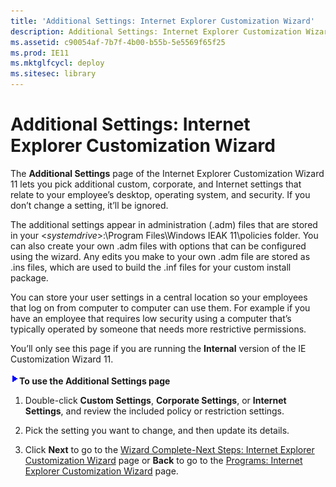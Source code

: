 ```yaml
---
title: 'Additional Settings: Internet Explorer Customization Wizard'
description: Additional Settings: Internet Explorer Customization Wizard
ms.assetid: c90054af-7b7f-4b00-b55b-5e5569f65f25
ms.prod: IE11
ms.mktglfcycl: deploy
ms.sitesec: library
---
```


# Additional Settings: Internet Explorer Customization Wizard


The **Additional Settings** page of the Internet Explorer Customization Wizard 11 lets you pick additional custom, corporate, and Internet settings that relate to your employee’s desktop, operating system, and security. If you don’t change a setting, it’ll be ignored.

The additional settings appear in administration (.adm) files that are stored in your &lt;*systemdrive*&gt;:\\Program Files\\Windows IEAK 11\\policies folder. You can also create your own .adm files with options that can be configured using the wizard. Any edits you make to your own .adm file are stored as .ins files, which are used to build the .inf files for your custom install package.

You can store your user settings in a central location so your employees that log on from computer to computer can use them. For example if you have an employee that requires low security using a computer that’s typically operated by someone that needs more restrictive permissions.

You’ll only see this page if you are running the **Internal** version of the IE Customization Wizard 11.

![](images/wedge.gif)**To use the Additional Settings page**

1.  Double-click **Custom Settings**, **Corporate Settings**, or **Internet Settings**, and review the included policy or restriction settings.

2.  Pick the setting you want to change, and then update its details.

3.  Click **Next** to go to the [Wizard Complete-Next Steps: Internet Explorer Customization Wizard](wizard-complete-next-steps-internet-explorer-customization-wizard.md) page or **Back** to go to the [Programs: Internet Explorer Customization Wizard](programs-internet-explorer-customization-wizard.md) page.

 

 





